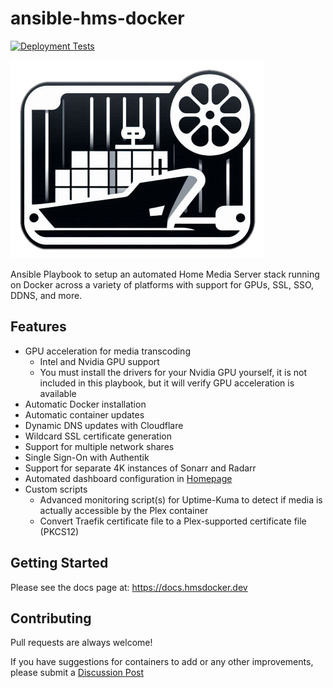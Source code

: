 # ansible-hms-docker

[![Deployment Tests](https://github.com/ahembree/ansible-hms-docker/actions/workflows/run-playbook.yml/badge.svg)](https://github.com/ahembree/ansible-hms-docker/actions/workflows/run-playbook.yml)

![HMS-Docker Logo](./gen-docs/docs/static/img/hmsd.png)

Ansible Playbook to setup an automated Home Media Server stack running on Docker across a variety of platforms with support for GPUs, SSL, SSO, DDNS, and more.

## Features

- GPU acceleration for media transcoding
  - Intel and Nvidia GPU support
  - You must install the drivers for your Nvidia GPU yourself, it is not included in this playbook, but it will verify GPU acceleration is available
- Automatic Docker installation
- Automatic container updates
- Dynamic DNS updates with Cloudflare
- Wildcard SSL certificate generation
- Support for multiple network shares
- Single Sign-On with Authentik
- Support for separate 4K instances of Sonarr and Radarr
- Automated dashboard configuration in [Homepage](https://gethomepage.dev/)
- Custom scripts
  - Advanced monitoring script(s) for Uptime-Kuma to detect if media is actually accessible by the Plex container
  - Convert Traefik certificate file to a Plex-supported certificate file (PKCS12)

## Getting Started

Please see the docs page at: https://docs.hmsdocker.dev

## Contributing

Pull requests are always welcome!

If you have suggestions for containers to add or any other improvements, please submit a [Discussion Post](https://github.com/ahembree/ansible-hms-docker/discussions)
